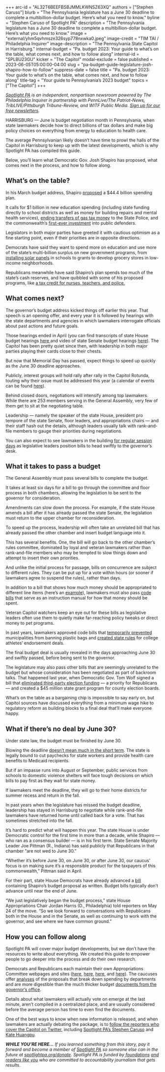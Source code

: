 +++
arc-id = "AL32T6BEEFBSBJMMLKWNSZ63XQ"
authors = ["Stephen Caruso"]
blurb = "The Pennsylvania legislature has a June 30 deadline to complete a multibillion-dollar budget. Here’s what you need to know."
byline = "Stephen Caruso of Spotlight PA"
description = "The Pennsylvania legislature has a June 30 deadline to complete a multibillion-dollar budget. Here’s what you need to know."
image = "external/yhm5qvhmsze326syp778nxwka0.jpeg"
image-credit = "TIM TAI / Philadelphia Inquirer"
image-description = "The Pennsylvania State Capitol in Harrisburg."
internal-budget = "Pa. budget 2023: Your guide to what’s on the table, what comes next, and how to follow along"
internal-id = "SPLBU23GU"
kicker = "The Capitol"
modal-exclude = false
published = 2023-06-05T05:00:00-04:00
slug = "pa-budget-guide-legislature-josh-shapiro-how-to-follow"
suppress-date = false
title = "Pa. budget 2023: Your guide to what’s on the table, what comes next, and how to follow along"
title-tag = "Your guide to Pennsylvania’s 2023 budget"
topics = ["The Capitol"]
+++

<a href="https://www.spotlightpa.org/"><i>Spotlight PA</i></a><i> is an independent, nonpartisan newsroom powered by The Philadelphia Inquirer in partnership with PennLive/The Patriot-News, TribLIVE/Pittsburgh Tribune-Review, and WITF Public Media. </i><a href="https://www.spotlightpa.org/newsletters"><i>Sign up for our free newsletters</i></a><i>.</i>

HARRISBURG — June is budget negotiation month in Pennsylvania, when state lawmakers decide how to direct billions of tax dollars and make big policy choices on everything from energy to education to health care.

The average Pennsylvanian likely doesn’t have time to prowl the halls of the Capitol in Harrisburg to keep up with the latest developments, which is why Spotlight PA has compiled this guide.

Below, you’ll learn what Democratic Gov. Josh Shapiro has proposed, what comes next in the process, and how to follow along.

<script src="https://www.spotlightpa.org/embed.js" async></script><div data-spl-embed-version="1" data-spl-src="https://www.spotlightpa.org/embeds/newsletter/"></div>


## What’s on the table?

In his March budget address, Shapiro <a href="https://www.spotlightpa.org/news/2023/03/governor-shapiro-budget-education-spending-conservative/">proposed</a> a $44.4 billion spending plan.

It calls for $1 billion in new education spending (including state funding directly to school districts as well as money for building repairs and mental health services), <a href="https://www.spotlightpa.org/news/2023/04/pa-josh-shapiro-budget-state-police-transportation/">ending transfers of gas tax money</a> to the State Police, and the commonwealth’s <a href="https://www.spotlightpa.org/news/2023/04/pa-public-defense-gov-shapiro/">first-ever investment</a> into public defenders.

Legislators in both major parties have greeted it with cautious optimism as a fine starting point, even if their priorities are in opposite directions.

Democrats have said they want to spend more on education and use more of the state’s multi-billion surplus on new government programs, from <a href="https://www.pahouse.com/Fiedler/InTheNews/NewsRelease/?id=129073">installing solar panels</a> in schools to grants to develop grocery stores in low-income neighborhoods.

Republicans meanwhile have said Shapiro’s plan spends too much of the state’s cash reserves, and have quibbled with some of his proposed programs, like <a href="https://www.spotlightpa.org/news/2023/05/tax-credit-shapiro-teachers-nurses-cops-harrisburg/">a tax credit for nurses, teachers, and police.</a>

## What comes next?

The governor’s budget address kicked things off earlier this year. That speech is an opening offer, and every year it is followed by hearings with the state departments and agencies in which lawmakers interrogate officials about past actions and future goals.

Those hearings ended in April (you can find transcripts of state House budget hearings <a href="https://www.legis.state.pa.us/cfdocs/cteeInfo/Index.cfm?CteeBody=H&Code=62">here </a>and video of state Senate budget hearings <a href="https://appropriations.pasenategop.com/category/meeting_hearing/">here</a>). The Capitol has been pretty quiet since then, with leadership in both major parties playing their cards close to their chests.

But now that Memorial Day has passed, expect things to speed up quickly as the June 30 deadline approaches.

Publicly, interest groups will hold rally after rally in the Capitol Rotunda, touting why their issue must be addressed this year (a calendar of events can be found <a href="https://www.dgs.pa.gov/Pages/Calendar.aspx">here</a>).

Behind closed doors, negotiations will intensify among top lawmakers. While there are 253 members serving in the General Assembly, very few of them get to sit at the negotiating table.

Leadership — namely the speaker of the state House, president pro tempore of the state Senate, floor leaders, and appropriations chairs — and their staff hash out the details, although leaders usually talk with rank-and-file members to gauge their priorities during negotiations.

You can also expect to see lawmakers in the building <a href="https://www.legis.state.pa.us/SessionDays.cfm?Chamber=H">for regular session days</a> as legislative leaders position bills to head swiftly to the governor’s desk.

## What it takes to pass a budget

The General Assembly must pass several bills to complete the budget.

It takes at least six days for a bill to go through the committee and floor process in both chambers, allowing the legislation to be sent to the governor for consideration.

Amendments can slow down the process. For example, if the state House amends a bill after it has already passed the state Senate, the legislation must return to the upper chamber for reconsideration.

To speed up the process, leadership will often take an unrelated bill that has already passed the other chamber and insert budget language into it.

This has several benefits. One, the bill will go back to the other chamber’s rules committee, dominated by loyal and veteran lawmakers rather than rank-and-file members who may be tempted to slow things down and attempt to insert their own priorities.

And unlike the initial process for passage, bills on concurrence are subject to different rules. They can be put up for a vote within hours (or sooner if lawmakers agree to suspend the rules), rather than days.

In addition to a bill that shows how much money should be appropriated to different line items (here’s an <a href="https://www.legis.state.pa.us/CFDOCS/Legis/PN/Public/btCheck.cfm?txtType=HTM&amp;sessYr=2021&amp;sessInd=0&amp;billBody=S&amp;billTyp=B&amp;billNbr=1100&amp;pn=1852">example</a>), lawmakers must also pass <a href="https://www.penncapital-star.com/government-politics/cracking-the-code-these-budget-bills-are-where-the-deals-get-made/">code bills</a> that serve as an instruction manual for how that money should be spent.

Veteran Capitol watchers keep an eye out for these bills as legislative leaders often use them to quietly make far-reaching policy tweaks or direct money to pet programs.

In past years, lawmakers approved code bills that <a href="https://www.spotlightpa.org/news/2021/06/pa-plastic-bag-ban-preemption-philadelphia-pittsburgh/">temporarily prevented</a> municipalities from banning plastic bags and <a href="https://web.archive.org/20230612010051/https://www.mcall.com/2021/07/01/pennsylvania-college-athletes-can-now-earn-compensation-for-their-name-image-likeness/">created state rules</a> for college athletes’ endorsement deals.

The final budget deal is usually revealed in the days approaching June 30 and swiftly passed, before being sent to the governor.

The legislature may also pass other bills that are seemingly unrelated to the budget but whose consideration has been negotiated as part of backroom talks. That happened last year, when Democratic Gov. Tom Wolf signed a bill that <a href="https://www.spotlightpa.org/news/2022/07/pa-election-funding-private-donation-ban-budget-deal/">eliminated third-party election funding</a> — a priority for Republicans — and created a $45 million state grant program for county election boards.

What’s on the table as a bargaining chip is impossible to say early on, but Capitol sources have discussed everything from a minimum wage hike to regulatory reform as building blocks to a final deal that’ll make everyone happy.

## What if there’s no deal by June 30?

Under state law, the budget must be finished by June 30.

Blowing the deadline <a href="https://www.spotlightpa.org/news/2022/07/pennsylvania-state-budget-explainer-late/">doesn’t mean much in the short term</a>. The state is legally bound to cut paychecks for state workers and provide health care benefits to Medicaid recipients.

But if an impasse runs into August or September, public services from schools to domestic violence shelters will face tough decisions on which bills to pay first as they wait for state money.

If lawmakers meet the deadline, they will go to their home districts for summer recess and return in the fall.

In past years when the legislature has missed the budget deadline, leadership has stayed in Harrisburg to negotiate while rank-and-file lawmakers have returned home until called back for a vote. That has sometimes stretched into the fall.

It’s hard to predict what will happen this year. The state House is under Democratic control for the first time in more than a decade, while Shapiro — who ran as a consensus builder — is in his first term. State Senate Majority Leader Joe Pittman (R., Indiana) has said publicly that Republicans in that chamber “are not wed to June 30.”

“Whether it’s before June 30, on June 30, or after June 30, our caucus’ focus is on making sure it’s a responsible product for the taxpayers of this commonwealth,” Pittman said in April.

For their part, state House Democrats have already advanced a <a href="https://www.legis.state.pa.us/cfdocs/billinfo/billinfo.cfm?syear=2023&sind=0&body=H&type=B&bn=611">bill</a> containing Shapiro’s budget proposal as written. Budget bills typically don’t advance until near the end of June.

“We just legislatively began the budget process,” state House Appropriations Chair Jordan Harris (D., Philadelphia) told reporters on May 24 of the move. “So we look forward to conversations with Republicans both in the House and in the Senate, as well as continuing to work with the governor, and see where we have common ground.”

<script src="https://www.spotlightpa.org/embed.js" async></script><div data-spl-embed-version="1" data-spl-src="https://www.spotlightpa.org/embeds/donate/"></div>


## How you can follow along

Spotlight PA will cover major budget developments, but we don’t have the resources to write about everything. We created this guide to empower people to go deeper into the process and do their own research.

Democrats and Republicans each maintain their own Appropriations Committee webpages and sites (<a href="https://www.houseappropriations.com/">here</a>, <a href="https://www.pabudget.com/">here</a>, <a href="https://www.senatorhughes.com/budget/">here</a>, and <a href="https://appropriations.pasenategop.com/">here</a>). The caucuses offer <a href="https://www.houseappropriations.com/Topic/BudgetYears/746">analyses</a> of the proposals that break down spending by departments and are more digestible than the much thicker budget <a href="https://www.budget.pa.gov/Publications%20and%20Reports/CommonwealthBudget/Pages/default.aspx">documents from the governor’s office</a>.

Details about what lawmakers will actually vote on emerge at the last minute, aren’t compiled in a centralized place, and are usually considered before the average person has time to even find the documents.

One of the best ways to know when new information is released, and when lawmakers are actually debating the package, is to <a href="https://twitter.com/i/lists/997209412136816641">follow the reporters who cover the Capitol on Twitter</a>, including <a href="https://twitter.com/StephenJ_Caruso">Spotlight PA’s Stephen Caruso</a> and <a href="https://twitter.com/katehuangpu13?lang=en">Kate Huangpu</a>.

<i><b>WHILE YOU’RE HERE...</b></i><i> If you learned something from this story, pay it forward and become a member of </i><a href="https://www.spotlightpa.org/"><i>Spotlight PA</i></a><i> so someone else can in the future at </i><a href="http://spotlightpa.org/donate"><i>spotlightpa.org/donate</i></a><i>. Spotlight PA is funded by</i><a href="https://www.spotlightpa.org/support"><i> foundations</i></a><i> </i><a href="https://www.spotlightpa.org/support"><i>and readers like you</i></a><i> who are committed to accountability journalism that gets results.</i>
